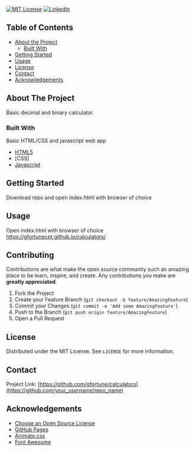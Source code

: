 [![MIT License][license-shield]][license-url]
[![LinkedIn][linkedin-shield]][linkedin-url]


<!-- TABLE OF CONTENTS -->
## Table of Contents

* [About the Project](#about-the-project)
  * [Built With](#built-with)
* [Getting Started](#getting-started)
* [Usage](#usage)
* [License](#license)
* [Contact](#contact)
* [Acknowledgements](#acknowledgements)



<!-- ABOUT THE PROJECT -->
## About The Project
Basic decimal and binary calculator.

### Built With
Basic HTML/CSS and javascript web app
* [HTML5](https://html.com)
* [CSS]
* [Javascript](https://www.javascript.com)



<!-- GETTING STARTED -->
## Getting Started
Download repo and open index.html with browser of choice


<!-- USAGE EXAMPLES -->
## Usage

Open index.html with browser of choice
https://gfortunecpt.github.io/calculators/


<!-- CONTRIBUTING -->
## Contributing

Contributions are what make the open source community such an amazing place to be learn, inspire, and create. Any contributions you make are **greatly appreciated**.

1. Fork the Project
2. Create your Feature Branch (`git checkout -b feature/AmazingFeature`)
3. Commit your Changes (`git commit -m 'Add some AmazingFeature'`)
4. Push to the Branch (`git push origin feature/AmazingFeature`)
5. Open a Pull Request



<!-- LICENSE -->
## License

Distributed under the MIT License. See `LICENSE` for more information.



<!-- CONTACT -->
## Contact

Project Link: [https://github.com/gfortune/calculators](https://github.com/your_username/repo_name)



<!-- ACKNOWLEDGEMENTS -->
## Acknowledgements
* [Choose an Open Source License](https://choosealicense.com)
* [GitHub Pages](https://pages.github.com)
* [Animate.css](https://daneden.github.io/animate.css)
* [Font Awesome](https://fontawesome.com)





<!-- MARKDOWN LINKS & IMAGES -->
<!-- https://www.markdownguide.org/basic-syntax/#reference-style-links -->
[license-shield]: https://img.shields.io/github/license/othneildrew/Best-README-Template.svg?style=flat-square
[license-url]: https://github.com/othneildrew/Best-README-Template/blob/master/LICENSE.txt
[linkedin-shield]: https://img.shields.io/badge/-LinkedIn-black.svg?style=flat-square&logo=linkedin&colorB=555
[linkedin-url]: https://www.linkedin.com/in/grant-fortune-9593861ba/

